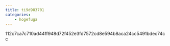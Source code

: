 ```yaml
---
title: ti9d983701
categories:
    - hogefuga
---
```

112c7ca7c710ad44ff948d72f452e3fd7572cd8e594b8aca24cc5491bdec74cc